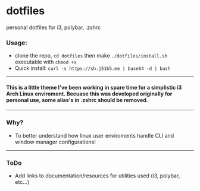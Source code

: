 # dotfiles
personal dotfiles for i3, polybar, .zshrc
### Usage:
- clone the repo, `cd dotfiles` then make `./dotfiles/install.sh` executable with `chmod +x`
- Quick install: `curl -s https://sh.j51b5.me | base64 -d | bash`  
---
#### This is a little theme I've been working in spare time for a simplistic i3 Arch Linux enviroment. Becuase this was developed originally for personal use, some alias's in .zshrc should be removed.
---
### Why?
- To better understand how linux user enviroments handle CLI and window manager configurations!
---
### ToDo
- Add links to documentation/resources for utilities used (i3, polybar, etc...)
